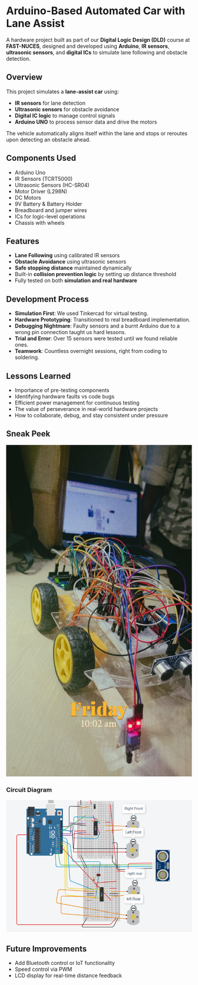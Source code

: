 # Arduino-Based Automated Car with Lane Assist

A hardware project built as part of our **Digital Logic Design (DLD)** course at **FAST-NUCES**, designed and developed using **Arduino**, **IR sensors**, **ultrasonic sensors**, and **digital ICs** to simulate lane following and obstacle detection.

## Overview

This project simulates a **lane-assist car** using:

* **IR sensors** for lane detection
* **Ultrasonic sensors** for obstacle avoidance
* **Digital IC logic** to manage control signals
* **Arduino UNO** to process sensor data and drive the motors

The vehicle automatically aligns itself within the lane and stops or reroutes upon detecting an obstacle ahead.

## Components Used

* Arduino Uno
* IR Sensors (TCRT5000)
* Ultrasonic Sensors (HC-SR04)
* Motor Driver (L298N)
* DC Motors
* 9V Battery & Battery Holder
* Breadboard and jumper wires
* ICs for logic-level operations
* Chassis with wheels

## Features

* **Lane Following** using calibrated IR sensors
* **Obstacle Avoidance** using ultrasonic sensors
* **Safe stopping distance** maintained dynamically
* Built-in **collision prevention logic** by setting up distance threshold
* Fully tested on both **simulation and real hardware**

## Development Process

* **Simulation First**: We used Tinkercad for virtual testing.
* **Hardware Prototyping**: Transitioned to real breadboard implementation.
* **Debugging Nightmare**: Faulty sensors and a burnt Arduino due to a wrong pin connection taught us hard lessons.
* **Trial and Error**: Over 15 sensors were tested until we found reliable ones.
* **Teamwork**: Countless overnight sessions, right from coding to soldering.

## Lessons Learned

* Importance of pre-testing components
* Identifying hardware faults vs code bugs
* Efficient power management for continuous testing
* The value of perseverance in real-world hardware projects
* How to collaborate, debug, and stay consistent under pressure

## Sneak Peek
![Car Visuals](carrrrr.jpg)

### Circuit Diagram
![Circuit Diagram](circuitDiagram2.png)

## Future Improvements

* Add Bluetooth control or IoT functionality
* Speed control via PWM
* LCD display for real-time distance feedback
